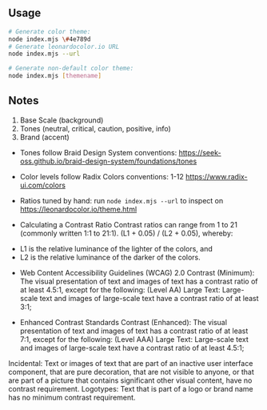 ## Usage

```bash
# Generate color theme:
node index.mjs \#4e789d
# Generate leonardocolor.io URL
node index.mjs --url

# Generate non-default color theme:
node index.mjs [themename]
```

## Notes

1. Base Scale (background)
2. Tones (neutral, critical, caution, positive, info)
3. Brand (accent)

- Tones follow Braid Design System conventions:
  https://seek-oss.github.io/braid-design-system/foundations/tones

- Color levels follow Radix Colors conventions:
  1-12
  https://www.radix-ui.com/colors

- Ratios tuned by hand:
  run `node index.mjs --url` to inspect on https://leonardocolor.io/theme.html

- Calculating a Contrast Ratio
  Contrast ratios can range from 1 to 21 (commonly written 1:1 to 21:1).
  (L1 + 0.05) / (L2 + 0.05), whereby:

* L1 is the relative luminance of the lighter of the colors, and
* L2 is the relative luminance of the darker of the colors.

- Web Content Accessibility Guidelines (WCAG) 2.0
  Contrast (Minimum): The visual presentation of text and images of text has a contrast ratio of at least 4.5:1, except for the following: (Level AA)
  Large Text: Large-scale text and images of large-scale text have a contrast ratio of at least 3:1;

- Enhanced Contrast Standards
  Contrast (Enhanced): The visual presentation of text and images of text has a contrast ratio of at least 7:1, except for the following: (Level AAA)
  Large Text: Large-scale text and images of large-scale text have a contrast ratio of at least 4.5:1;

Incidental: Text or images of text that are part of an inactive user interface component, that are pure decoration, that are not visible to anyone, or that are part of a picture that contains significant other visual content, have no contrast requirement.
Logotypes: Text that is part of a logo or brand name has no minimum contrast requirement.

